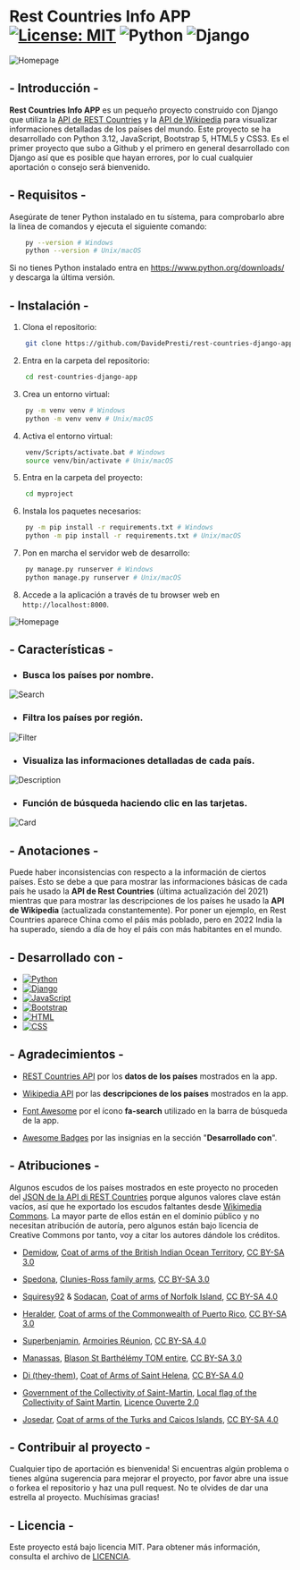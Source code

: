# Rest Countries Info APP [![License: MIT](https://img.shields.io/badge/License-MIT-green.svg)](https://opensource.org/licenses/MIT) ![Python](https://img.shields.io/badge/python-3.12-blue.svg) ![Django](https://img.shields.io/badge/django-5.0.3-darkgreen.svg)

![Homepage](screenshots//countries.JPG)

## - Introducción -

**Rest Countries Info APP** es un pequeño proyecto construido con Django que utiliza  la [API de REST Countries](https://restcountries.com/) y la [API de Wikipedia](https://www.mediawiki.org/wiki/API:Main_page) para visualizar informaciones detalladas de los países del mundo. Este proyecto se ha desarrollado con Python 3.12, JavaScript, Bootstrap 5, HTML5 y CSS3. Es el primer proyecto que subo a Github y el primero en general desarrollado con Django así que es posible que hayan errores, por lo cual cualquier aportación o consejo será bienvenido.

## - Requisitos -

Asegúrate de tener Python instalado en tu sístema, para comprobarlo abre la línea de comandos y ejecuta el siguiente comando:

```bash
    py --version # Windows
    python --version # Unix/macOS
```

Si no tienes Python instalado entra en https://www.python.org/downloads/ y descarga la última versión.

## - Instalación -

1. Clona el repositorio:

```bash
    git clone https://github.com/DavidePresti/rest-countries-django-app.git
```

2. Entra en la carpeta del repositorio:

```bash
    cd rest-countries-django-app
```
3. Crea un entorno virtual:

```bash
    py -m venv venv # Windows
    python -m venv venv # Unix/macOS
```

4. Activa el entorno virtual:

```bash
    venv/Scripts/activate.bat # Windows
    source venv/bin/activate # Unix/macOS
```

5. Entra en la carpeta del proyecto:

```bash
    cd myproject
```

6. Instala los paquetes necesarios:

```bash
    py -m pip install -r requirements.txt # Windows
    python -m pip install -r requirements.txt # Unix/macOS
```

7. Pon en marcha el servidor web de desarrollo:

```bash
    py manage.py runserver # Windows
    python manage.py runserver # Unix/macOS
```

8. Accede a la aplicación a través de tu browser web en `http://localhost:8000`.

![Homepage](screenshots//homepage.JPG)

## - Características -

- ### Busca los países por nombre.

![Search](screenshots//search.gif)

- ### Filtra los países por región.

![Filter](screenshots//filter.gif)

- ### Visualiza las informaciones detalladas de cada país.

![Description](screenshots//description.gif)

- ### Función de búsqueda haciendo clic en las tarjetas.

![Card](screenshots//card.gif)

## - Anotaciones -

Puede haber inconsistencias con respecto a la información de ciertos países. Esto se debe a que para mostrar las informaciones básicas de cada país he usado la **API de Rest Countries** (última actualización del 2021) mientras que para mostrar las descripciones de los países he usado la **API de Wikipedia** (actualizada constantemente). Por poner un ejemplo, en Rest Countries aparece China como el páis más poblado, pero en 2022 India la ha superado, siendo a día de hoy el páis con más habitantes en el mundo.

## - Desarrollado con -

- [![Python](https://img.shields.io/badge/Python-14354C?style=for-the-badge&logo=python&logoColor=white)](https://www.python.org)
- [![Django](https://img.shields.io/badge/Django-092E20?style=for-the-badge&logo=django&logoColor=white)](https://www.djangoproject.com) 
- [![JavaScript](https://img.shields.io/badge/JavaScript-F7DF1E?style=for-the-badge&logo=javascript&logoColor=black)](https://www.javascript.com) 
- [![Bootstrap](https://img.shields.io/badge/Bootstrap-563D7C?style=for-the-badge&logo=bootstrap&logoColor=white)](https://getbootstrap.com) 
- [![HTML](https://img.shields.io/badge/HTML5-E34F26?style=for-the-badge&logo=html5&logoColor=white)](https://html.com) 
- [![CSS](https://img.shields.io/badge/CSS3-1572B6?style=for-the-badge&logo=css3&logoColor=white)](https://css3.com) 

## - Agradecimientos -

- [REST Countries API](https://restcountries.com/) por los **datos de los países** mostrados en la app.

- [Wikipedia API](https://www.mediawiki.org/wiki/) por las **descripciones  de los países** mostrados en la app.

- [Font Awesome](https://fontawesome.com/) por el ícono **fa-search** utilizado en la barra de búsqueda de la app.

- [Awesome Badges](https://github.com/Envoy-VC/awesome-badges) por las insignias en la sección "**Desarrollado con**".

## - Atribuciones -

Algunos escudos de los países mostrados en este proyecto no proceden del [JSON de la API di REST Countries](https://restcountries.com/v3.1/all) porque algunos valores clave están vacíos, así que he exportado los escudos faltantes desde [Wikimedia Commons](https://commons.wikimedia.org/wiki/Main_Page). La mayor parte de ellos están en el dominio público y no necesitan atribución de autoría, pero algunos están bajo licencia de Creative Commons por tanto, voy a citar los autores dándole los créditos.

- [Demidow](https://commons.wikimedia.org/wiki/User:Demidow), [Coat of arms of the British Indian Ocean Territory](https://commons.wikimedia.org/wiki/File:Coat_of_arms_of_the_British_Indian_Ocean_Territory.svg), [CC BY-SA 3.0](https://creativecommons.org/licenses/by-sa/3.0/legalcode)

- [Spedona](https://commons.wikimedia.org/wiki/User:Spedona), [Clunies-Ross family arms](https://commons.wikimedia.org/wiki/File:Clunies-Ross_family_arms.svg), [CC BY-SA 3.0](https://creativecommons.org/licenses/by-sa/3.0/legalcode)

- [Squiresy92](https://commons.wikimedia.org/wiki/User:Squiresy92) & [Sodacan](https://commons.wikimedia.org/wiki/User:Sodacan), [Coat of arms of Norfolk Island](https://commons.wikimedia.org/wiki/File:Coat_of_arms_of_Norfolk_Island.svg), [CC BY-SA 4.0](https://creativecommons.org/licenses/by-sa/4.0/legalcode)

- [Heralder](https://commons.wikimedia.org/wiki/User:Heralder), [Coat of arms of the Commonwealth of Puerto Rico](https://commons.wikimedia.org/wiki/File:Coat_of_arms_of_the_Commonwealth_of_Puerto_Rico.svg), [CC BY-SA 3.0](https://creativecommons.org/licenses/by-sa/3.0/legalcode)

- [Superbenjamin](https://commons.wikimedia.org/wiki/User:Superbenjamin), [Armoiries Réunion](https://commons.wikimedia.org/wiki/File:Armoiries_R%C3%A9union.svg), [CC BY-SA 4.0](https://creativecommons.org/licenses/by-sa/4.0/legalcode)

- [Manassas](https://commons.wikimedia.org/wiki/User_talk:Manassas~commonswiki), [Blason St Barthélémy TOM entire](https://commons.wikimedia.org/wiki/File:Blason_St_Barth%C3%A9l%C3%A9my_TOM_entire.svg), [CC BY-SA 3.0](https://creativecommons.org/licenses/by-sa/3.0/legalcode)


- [Di (they-them)](https://commons.wikimedia.org/wiki/User:Di_(they-them)), [Coat of Arms of Saint Helena](https://commons.wikimedia.org/wiki/File:Coat_of_Arms_of_Saint_Helena.svg), [CC BY-SA 4.0](https://creativecommons.org/licenses/by-sa/4.0/legalcode)

- [Government of the Collectivity of Saint-Martin](https://www.com-saint-martin.fr), [Local flag of the Collectivity of Saint Martin](https://commons.wikimedia.org/wiki/File:Local_flag_of_the_Collectivity_of_Saint_Martin.svg), [Licence Ouverte 2.0](https://www.etalab.gouv.fr/wp-content/uploads/2018/11/open-licence.pdf)

- [Josedar](https://commons.wikimedia.org/wiki/User:Josedar), [Coat of arms of the Turks and Caicos Islands](https://commons.wikimedia.org/wiki/File:Coat_of_arms_of_the_Turks_and_Caicos_Islands.svg), [CC BY-SA 4.0](https://creativecommons.org/licenses/by-sa/4.0/legalcode)

## - Contribuir al proyecto -

Cualquier tipo de aportación es bienvenida! Si encuentras algún problema o tienes algúna sugerencia para mejorar el proyecto, por favor abre una issue o forkea el repositorio y haz una pull request. No te olvides de dar una estrella al proyecto. Muchísimas gracias!

## - Licencia -

Este proyecto está bajo licencia MIT. Para obtener más información, consulta el archivo de [LICENCIA](LICENSE).
